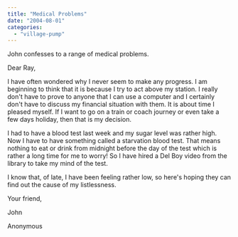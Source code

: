 ```yaml
---
title: "Medical Problems"
date: "2004-08-01"
categories: 
  - "village-pump"
---
```


John confesses to a range of medical problems.

Dear Ray,

I have often wondered why I never seem to make any progress. I am beginning to think that it is because I try to act above my station. I really don't have to prove to anyone that I can use a computer and I certainly don't have to discuss my financial situation with them. It is about time I pleased myself. If I want to go on a train or coach journey or even take a few days holiday, then that is my decision.

I had to have a blood test last week and my sugar level was rather high. Now I have to have something called a starvation blood test. That means nothing to eat or drink from midnight before the day of the test which is rather a long time for me to worry! So I have hired a Del Boy video from the library to take my mind of the test.

I know that, of late, I have been feeling rather low, so here's hoping they can find out the cause of my listlessness.

Your friend,

John

Anonymous
